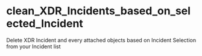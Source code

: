 # clean_XDR_Incidents_based_on_selected_Incident
Delete XDR Incident and every attached objects based on Incident Selection from your Incident list
